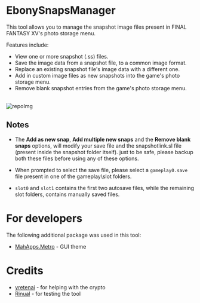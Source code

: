 # EbonySnapsManager
This tool allows you to manage the snapshot image files present in FINAL FANTASY XV's photo storage menu. 

Features include: 
- View one or more snapshot (.ss) files.
- Save the image data from a snapshot file, to a common image format.
- Replace an existing snapshot file's image data with a different one.
- Add in custom image files as new snapshots into the game's photo storage menu.
- Remove blank snapshot entries from the game's photo storage menu.

<br>![repoImg](images/app_repo_img.png)


## Notes
- The **Add as new snap**, **Add multiple new snaps** and the **Remove blank snaps** options, will modify your save file and the snapshotlink.sl file (present inside the snapshot folder itself). just to be safe, please backup both these files before using any of these options.

- When prompted to select the save file, please select a `gameplay0.save` file present in one of the gameplay\slot folders.

- `slot0` and `slot1` contains the first two autosave files, while the remaining slot folders, contains manually saved files.


# For developers
The following additional package was used in this tool:
- [MahApps.Metro](https://github.com/MahApps/MahApps.Metro) - GUI theme
  
# Credits
- [yretenai](https://github.com/yretenai) - for helping with the crypto
- [Rinual](https://github.com/Rinual) - for testing the tool

